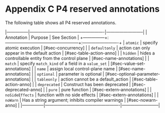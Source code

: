 # Appendix C P4 reserved annotations


The following table shows all P4 reserved annotations.

|—————|—————————————————-|————————–| | Annotation | Purpose | See
Section | +—————+:—————————————————+:————————-+ | `atomic` | specify
atomic execution | \[\#sec-concurrency\] | | `defaultonly` | action can
only appear in the default action | \[\#sec-table-action-anno\] | |
`hidden` | hides a controllable entity from the control plane |
\[\#sec-name-annotations\] | | `match` | specify `match_kind` of a field
in a `value_set` | \[\#sec-value-set-annotations\] | | `name` | assign
local control-plane name | \[\#sec-name-annotations\] | | `optional` |
parameter is optional | \[\#sec-optional-parameter-annotations\] | |
`tableonly` | action cannot be a default\_action |
\[\#sec-table-action-anno\] | | `deprecated` | Construct has been
deprecated | \[\#sec-deprecated-anno\] | | `pure` | pure function |
\[\#sec-extern-annotations\] | | `noSideEffects` | function with no side
effects | \[\#sec-extern-annotations\] | | `noWarn` | Has a string
argument; inhibits compiler warnings | \[\#sec-nowarn-anno\] |
|—————|—————————————————-|————————–|

